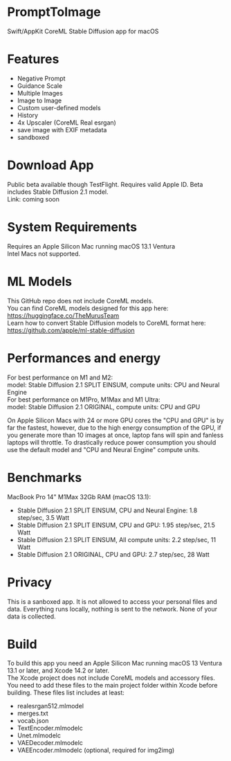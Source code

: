 # PromptToImage
Swift/AppKit CoreML Stable Diffusion app for macOS

# Features
- Negative Prompt
- Guidance Scale
- Multiple Images
- Image to Image
- Custom user-defined models
- History
- 4x Upscaler (CoreML Real esrgan)
- save image with EXIF metadata
- sandboxed

# Download App
Public beta available though TestFlight. Requires valid Apple ID.
Beta includes Stable Diffusion 2.1 model.<br>
Link: coming soon

# System Requirements
Requires an Apple Silicon Mac running macOS 13.1 Ventura<br>
Intel Macs not supported.

# ML Models
This GitHub repo does not include CoreML models.<br>
You can find CoreML models designed for this app here:
https://huggingface.co/TheMurusTeam<br>
Learn how to convert Stable Diffusion models to CoreML format here: https://github.com/apple/ml-stable-diffusion

# Performances and energy
For best performance on M1 and M2:<br>
model: Stable Diffusion 2.1 SPLIT EINSUM, compute units: CPU and Neural Engine<br>
For best performance on M1Pro, M1Max and M1 Ultra:<br>
model: Stable Diffusion 2.1 ORIGINAL, compute units: CPU and GPU<br>

On Apple Silicon Macs with 24 or more GPU cores the "CPU and GPU" is by far the fastest, however, due to the high energy consumption of the GPU, if you generate more than 10 images at once, laptop fans will spin and fanless laptops will throttle. To drastically reduce power consumption you should use the default model and "CPU and Neural Engine" compute units.<br>

# Benchmarks 
MacBook Pro 14" M1Max 32Gb RAM (macOS 13.1):
- Stable Diffusion 2.1 SPLIT EINSUM, CPU and Neural Engine:  1.8 step/sec,   3.5 Watt
- Stable Diffusion 2.1 SPLIT EINSUM, CPU and GPU:            1.95 step/sec,  21.5 Watt
- Stable Diffusion 2.1 SPLIT EINSUM, All compute units:      2.2 step/sec,   11 Watt
- Stable Diffusion 2.1 ORIGINAL, CPU and GPU:                2.7 step/sec,   28 Watt


# Privacy
This is a sanboxed app. It is not allowed to access your personal files and data. Everything runs locally, nothing is sent to the network. None of your data is collected. 

# Build 
To build this app you need an Apple Silicon Mac running macOS 13 Ventura 13.1 or later, and Xcode 14.2 or later.<br>
The Xcode project does not include CoreML models and accessory files. You need to add these files to the main project folder within Xcode before building. These files list includes at least:<br>
- realesrgan512.mlmodel
- merges.txt
- vocab.json
- TextEncoder.mlmodelc
- Unet.mlmodelc
- VAEDecoder.mlmodelc
- VAEEncoder.mlmodelc (optional, required for img2img)

